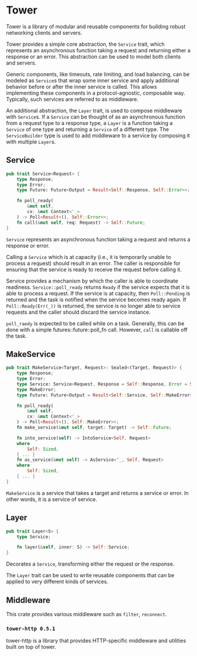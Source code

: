 # Tower

Tower is a library of modular and reusable components for building robust networking clients and servers.

Tower provides a simple core abstraction, the `Service` trait, which represents an asynchronous function taking a request and returning either a response or an error.
This abstraction can be used to model both clients and servers.

Generic components, like timeouts, rate limiting, and load balancing, can be modeled as `Service`s that wrap some inner service and apply additional behavior before or after the inner service is called.
This allows implementing these components in a protocol-agnostic, composable way.
Typically, such services are referred to as middleware.

An additional abstraction, the `Layer` trait, is used to compose middleware with `Service`s.
If a `Service` can be thought of as an asynchronous function from a request type to a response type, a `Layer` is a function taking a `Service` of one type and returning a `Service` of a different type.
The `ServiceBuilder` type is used to add middleware to a service by composing it with multiple `Layer`s.

## Service

```rs
pub trait Service<Request> {
    type Response;
    type Error;
    type Future: Future<Output = Result<Self::Response, Self::Error>>;

    fn poll_ready(
        &mut self, 
        cx: &mut Context<'_>
    ) -> Poll<Result<(), Self::Error>>;
    fn call(&mut self, req: Request) -> Self::Future;
}
```

`Service` represents an asynchronous function taking a request and returns a response or error.

Calling a `Service` which is at capacity (i.e., it is temporarily unable to process a request) should result in an error.
The caller is responsible for ensuring that the service is ready to receive the request before calling it.

Service provides a mechanism by which the caller is able to coordinate readiness.
`Service::poll_ready` returns `Ready` if the service expects that it is able to process a request.
If the service is at capacity, then `Poll::Pending` is returned and the task is notified when the service becomes ready again.
If `Poll::Ready(Err(_))` is returned, the service is no longer able to service requests and the caller should discard the service instance.

`poll_raedy` is expected to be called while on a task.
Generally, this can be done with a simple futures::future::poll_fn call.
However, `call` is callable off the task.

## MakeService

```rs
pub trait MakeService<Target, Request>: Sealed<(Target, Request)> {
    type Response;
    type Error;
    type Service: Service<Request, Response = Self::Response, Error = Self::Error>;
    type MakeError;
    type Future: Future<Output = Result<Self::Service, Self::MakeError>>;

    fn poll_ready(
        &mut self, 
        cx: &mut Context<'_>
    ) -> Poll<Result<(), Self::MakeError>>;
    fn make_service(&mut self, target: Target) -> Self::Future;

    fn into_service(self) -> IntoService<Self, Request>
    where
        Self: Sized,
    { ... }
    fn as_service(&mut self) -> AsService<'_, Self, Request>
    where
        Self: Sized,
    { ... }
}
```

`MakeService` is a service that takes a target and returns a service or error.
In other words, it is a service of service.

## Layer

```rs
pub trait Layer<S> {
    type Service;

    fn layer(&self, inner: S) -> Self::Service;
}
```

Decorates a `Service`, transforming either the request or the response.

The `Layer` trait can be used to write reusable components that can be applied to very different kinds of services.

## Middleware

This crate provides various middleware such as `filter`, `reconnect`.

### `tower-http 0.5.1`

tower-http is a library that provides HTTP-specific middleware and utilities built on top of tower.
